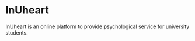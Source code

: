 # InUheart
InUheart is an online platform to provide psychological service for university students.
